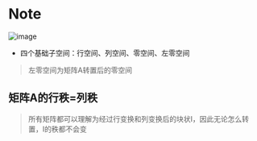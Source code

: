 # Note

![image](https://github.com/wscstrive/MATH/assets/101634608/8f6fd543-ec0c-425d-a165-d73743bc6f07)

- 四个基础子空间：行空间、列空间、零空间、左零空间

> 左零空间为矩阵A转置后的零空间

## 矩阵A的行秩=列秩

> 所有矩阵都可以理解为经过行变换和列变换后的块状I，因此无论怎么转置，I的秩都不会变
